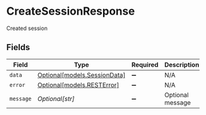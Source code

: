 # CreateSessionResponse

Created session


## Fields

| Field                                                    | Type                                                     | Required                                                 | Description                                              |
| -------------------------------------------------------- | -------------------------------------------------------- | -------------------------------------------------------- | -------------------------------------------------------- |
| `data`                                                   | [Optional[models.SessionData]](../models/sessiondata.md) | :heavy_minus_sign:                                       | N/A                                                      |
| `error`                                                  | [Optional[models.RESTError]](../models/resterror.md)     | :heavy_minus_sign:                                       | N/A                                                      |
| `message`                                                | *Optional[str]*                                          | :heavy_minus_sign:                                       | Optional message                                         |